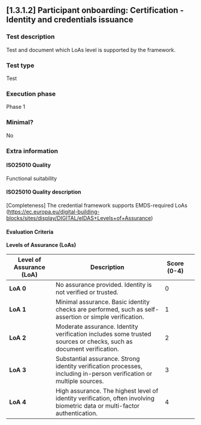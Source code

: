 
## [1.3.1.2] Participant onboarding: Certification - Identity and credentials issuance
 
### Test description
Test and document which LoAs level is supported by the framework.
 
### Test type
Test
 
### Execution phase
Phase 1
 
### Minimal?
No
 
### Extra information
#### ISO25010 Quality
Functional suitability
#### ISO25010 Quality description
[Completeness] The credential framework supports EMDS-required LoAs (https://ec.europa.eu/digital-building-blocks/sites/display/DIGITAL/eIDAS+Levels+of+Assurance) 

#### Evaluation Criteria
**Levels of Assurance (LoAs)** 

| **Level of Assurance (LoA)** | **Description**                                                                                                 | **Score (0-4)** |                                                                                           |
|------------------------------|-----------------------------------------------------------------------------------------------------------------|-----------------|-----------------------------------------------------------------------------------------------------------|
| **LoA 0**                     | No assurance provided. Identity is not verified or trusted.                                                     | 0                          |
| **LoA 1**                     | Minimal assurance. Basic identity checks are performed, such as self-assertion or simple verification.          | 1               |
| **LoA 2**                     | Moderate assurance. Identity verification includes some trusted sources or checks, such as document verification. | 2               |
| **LoA 3**                     | Substantial assurance. Strong identity verification processes, including in-person verification or multiple sources. | 3                |
| **LoA 4**                     | High assurance. The highest level of identity verification, often involving biometric data or multi-factor authentication. | 4               |  |
    